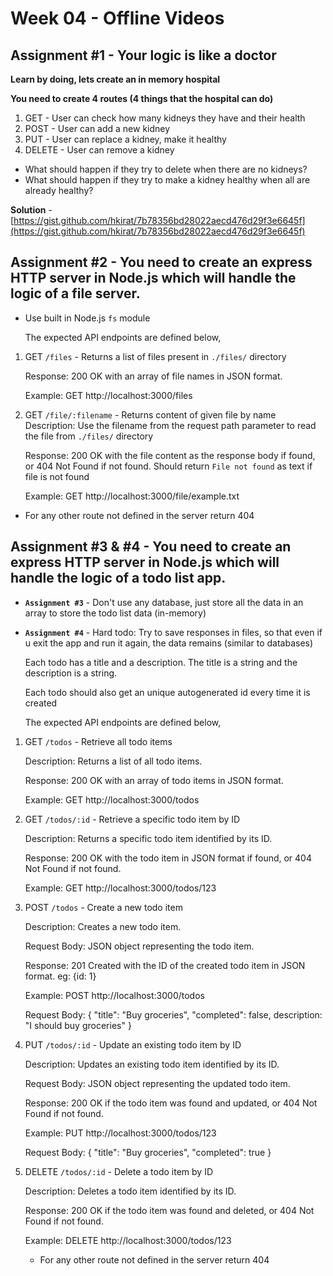 # **Week 04 - Offline Videos**

## Assignment #1 - Your logic is like a doctor

**Learn by doing, lets create an in memory hospital**

**You need to create 4 routes (4 things that the hospital can do)**

1. GET - User can check how many kidneys they have and their health
2. POST - User can add a new kidney
3. PUT - User can replace a kidney, make it healthy
4. DELETE - User can remove a kidney

-   What should happen if they try to delete when there are no kidneys?
-   What should happen if they try to make a kidney healthy when all are already healthy?

**Solution** - [https://gist.github.com/hkirat/7b78356bd28022aecd476d29f3e6645f](https://gist.github.com/hkirat/7b78356bd28022aecd476d29f3e6645f)

## Assignment #2 - You need to create an express HTTP server in Node.js which will handle the logic of a file server.

-  Use built in Node.js `fs` module

   The expected API endpoints are defined below,

1. GET `/files` - Returns a list of files present in `./files/` directory

   Response: 200 OK with an array of file names in JSON format.

   Example: GET http://localhost:3000/files

2. GET `/file/:filename` - Returns content of given file by name
   Description: Use the filename from the request path parameter to read the file from `./files/` directory

    Response: 200 OK with the file content as the response body if found, or 404 Not Found if not found. Should return `File not found` as text if file is not found

    Example: GET http://localhost:3000/file/example.txt

-   For any other route not defined in the server return 404

## Assignment #3 & #4 - You need to create an express HTTP server in Node.js which will handle the logic of a todo list app.

- **`Assignment #3`** - Don't use any database, just store all the data in an array to store the todo list data (in-memory)
- **`Assignment #4`** -  Hard todo: Try to save responses in files, so that even if u exit the app and run it again, the data remains (similar to databases)

   Each todo has a title and a description. The title is a string and the description is a string.

   Each todo should also get an unique autogenerated id every time it is created

   The expected API endpoints are defined below,
1. GET `/todos` - Retrieve all todo items

   Description: Returns a list of all todo items.

   Response: 200 OK with an array of todo items in JSON format.

   Example: GET http://localhost:3000/todos

2. GET `/todos/:id` - Retrieve a specific todo item by ID

   Description: Returns a specific todo item identified by its ID.

   Response: 200 OK with the todo item in JSON format if found, or 404 Not Found if not found.

   Example: GET http://localhost:3000/todos/123

3. POST `/todos` - Create a new todo item

   Description: Creates a new todo item.

   Request Body: JSON object representing the todo item.

   Response: 201 Created with the ID of the created todo item in JSON format. eg: {id: 1}

   Example: POST http://localhost:3000/todos

   Request Body: { "title": "Buy groceries", "completed": false, description: "I should buy groceries" }

4. PUT `/todos/:id` - Update an existing todo item by ID

   Description: Updates an existing todo item identified by its ID.

   Request Body: JSON object representing the updated todo item.

   Response: 200 OK if the todo item was found and updated, or 404 Not Found if not found.

   Example: PUT http://localhost:3000/todos/123

   Request Body: { "title": "Buy groceries", "completed": true }

5. DELETE `/todos/:id` - Delete a todo item by ID

   Description: Deletes a todo item identified by its ID.

   Response: 200 OK if the todo item was found and deleted, or 404 Not Found if not found.
   
   Example: DELETE http://localhost:3000/todos/123
   
   - For any other route not defined in the server return 404
